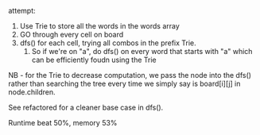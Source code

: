 attempt:

1. Use Trie to store all the words in the words array
2. GO through every cell on board
3. dfs() for each cell, trying all combos in the prefix Trie. 
   1. So if we're on "a", do dfs() on every word that starts with "a" which can be efficiently foudn using the Trie



NB - for the Trie to decrease computation, we pass the node into the dfs() rather than searching the tree every time we simply say is board[i][j] in node.children.


See refactored for a cleaner base case in dfs().

Runtime beat 50%, memory 53%